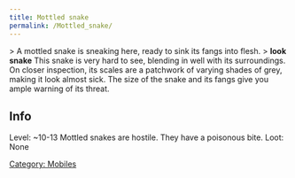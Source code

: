 ```yaml
---
title: Mottled snake
permalink: /Mottled_snake/
---
```


\> A mottled snake is sneaking here, ready to sink its fangs into
flesh.
\> **look snake**
This snake is very hard to see, blending in well with its surroundings.
On
closer inspection, its scales are a patchwork of varying shades of
grey,
making it look almost sick. The size of the snake and its fangs give
you
ample warning of its threat.

## Info

Level: ~10-13
Mottled snakes are hostile. They have a poisonous bite.
Loot: None

[Category: Mobiles](Category:_Mobiles "wikilink")